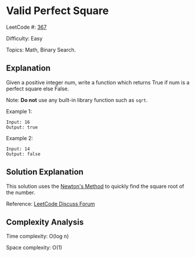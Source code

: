 # Valid Perfect Square

LeetCode #: [367](https://leetcode.com/problems/valid-perfect-square/)

Difficulty: Easy

Topics: Math, Binary Search.

## Explanation

Given a positive integer num, write a function which returns True if num is a perfect square else False.

Note: **Do not** use any built-in library function such as `sqrt`.

Example 1:

```text
Input: 16
Output: true
```

Example 2:

```text
Input: 14
Output: false
```

## Solution Explanation

This solution uses the [Newton's Method](https://en.wikipedia.org/wiki/Integer_square_root#Algorithm_using_Newton's_method) to quickly find the square root of the number.

Reference: [LeetCode Discuss Forum](https://leetcode.com/problems/valid-perfect-square/discuss/83907/3-4-short-lines-Integer-Newton-Most-Languages)

## Complexity Analysis

Time complexity: O(log n)

Space complexity: O(1)
